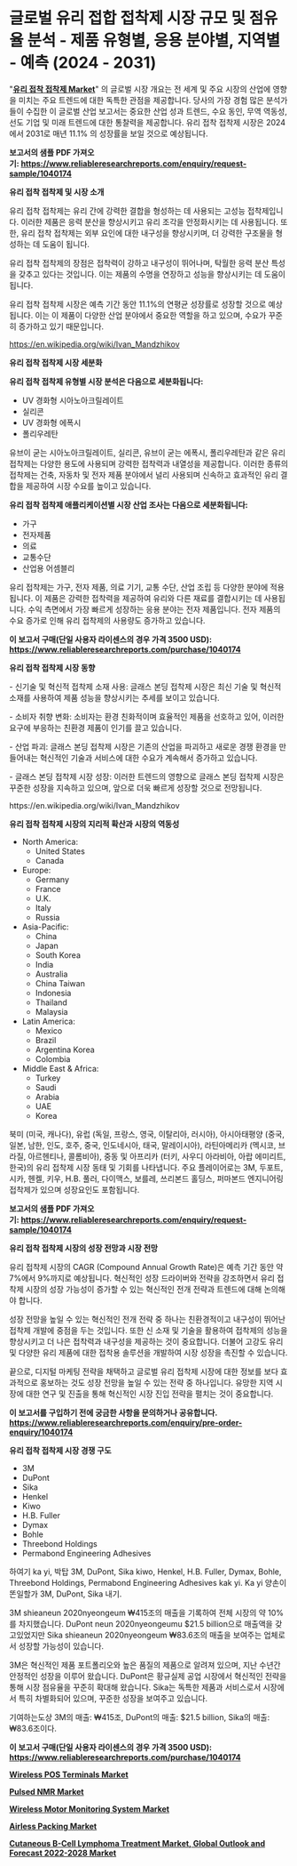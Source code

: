 <p><h1>글로벌 유리 접합 접착제 시장 규모 및 점유율 분석 - 제품 유형별, 응용 분야별, 지역별 - 예측 (2024 - 2031)</h1></p><p>"<strong><a href="https://www.reliableresearchreports.com/glass-bonding-adhesives-r1040174">유리 접착 접착제 Market</a></strong>" 의 글로벌 시장 개요는 전 세계 및 주요 시장의 산업에 영향을 미치는 주요 트렌드에 대한 독특한 관점을 제공합니다. 당사의 가장 경험 많은 분석가들이 수집한 이 글로벌 산업 보고서는 중요한 산업 성과 트렌드, 수요 동인, 무역 역동성, 선도 기업 및 미래 트렌드에 대한 통찰력을 제공합니다. 유리 접착 접착제 시장은 2024에서 2031로 매년 11.1% 의 성장률을 보일 것으로 예상됩니다.</p>
<p><strong>보고서의 샘플 PDF 가져오기:&nbsp;<a href="https://www.reliableresearchreports.com/enquiry/request-sample/1040174">https://www.reliableresearchreports.com/enquiry/request-sample/1040174</a></strong></p>
<p><strong>유리 접착 접착제 및 시장 소개</strong></p>
<p><p>유리 접착 접착제는 유리 간에 강력한 결합을 형성하는 데 사용되는 고성능 접착제입니다. 이러한 제품은 응력 분산을 향상시키고 유리 조각을 안정화시키는 데 사용됩니다. 또한, 유리 접착 접착제는 외부 요인에 대한 내구성을 향상시키며, 더 강력한 구조물을 형성하는 데 도움이 됩니다.</p><p>유리 접착 접착제의 장점은 접착력이 강하고 내구성이 뛰어나며, 탁월한 응력 분산 특성을 갖추고 있다는 것입니다. 이는 제품의 수명을 연장하고 성능을 향상시키는 데 도움이 됩니다.</p><p>유리 접착 접착제 시장은 예측 기간 동안 11.1%의 연평균 성장률로 성장할 것으로 예상됩니다. 이는 이 제품이 다양한 산업 분야에서 중요한 역할을 하고 있으며, 수요가 꾸준히 증가하고 있기 때문입니다.</p></p>
<p><a href="https://en.wikipedia.org/wiki/Ivan_Mandzhikov">https://en.wikipedia.org/wiki/Ivan_Mandzhikov</a></p>
<p><strong>유리 접착 접착제 시장 세분화</strong></p>
<p><strong>유리 접착 접착제 유형별 시장 분석은 다음으로 세분화됩니다:</strong></p>
<p><ul><li>UV 경화형 시아노아크릴레이트</li><li>실리콘</li><li>UV 경화형 에폭시</li><li>폴리우레탄</li></ul></p>
<p><p>유브이 굳는 시아노아크릴레이트, 실리콘, 유브이 굳는 에폭시, 폴리우레탄과 같은 유리 접착제는 다양한 용도에 사용되며 강력한 접착력과 내열성을 제공합니다. 이러한 종류의 접착제는 건축, 자동차 및 전자 제품 분야에서 널리 사용되며 신속하고 효과적인 유리 결합을 제공하여 시장 수요를 높이고 있습니다.</p></p>
<p><strong>유리 접착 접착제 애플리케이션별 시장 산업 조사는 다음으로 세분화됩니다:</strong></p>
<p><ul><li>가구</li><li>전자제품</li><li>의료</li><li>교통수단</li><li>산업용 어셈블리</li></ul></p>
<p><p>유리 접착제는 가구, 전자 제품, 의료 기기, 교통 수단, 산업 조립 등 다양한 분야에 적용됩니다. 이 제품은 강력한 접착력을 제공하여 유리와 다른 재료를 결합시키는 데 사용됩니다. 수익 측면에서 가장 빠르게 성장하는 응용 분야는 전자 제품입니다. 전자 제품의 수요 증가로 인해 유리 접착제의 사용량도 증가하고 있습니다.</p></p>
<p><strong>이 보고서 구매(단일 사용자 라이센스의 경우 가격 3500 USD): <a href="https://www.reliableresearchreports.com/purchase/1040174">https://www.reliableresearchreports.com/purchase/1040174</a></strong></p>
<p><strong>유리 접착 접착제 시장 동향</strong></p>
<p><p>- 신기술 및 혁신적 접착제 소재 사용: 글래스 본딩 접착제 시장은 최신 기술 및 혁신적 소재를 사용하여 제품 성능을 향상시키는 추세를 보이고 있습니다.</p><p>- 소비자 취향 변화: 소비자는 환경 친화적이며 효율적인 제품을 선호하고 있어, 이러한 요구에 부응하는 친환경 제품이 인기를 끌고 있습니다.</p><p>- 산업 파괴: 글래스 본딩 접착제 시장은 기존의 산업을 파괴하고 새로운 경쟁 환경을 만들어내는 혁신적인 기술과 서비스에 대한 수요가 계속해서 증가하고 있습니다.</p><p>- 글래스 본딩 접착제 시장 성장: 이러한 트렌드의 영향으로 글래스 본딩 접착제 시장은 꾸준한 성장을 지속하고 있으며, 앞으로 더욱 빠르게 성장할 것으로 전망됩니다.</p></p>
<p>https://en.wikipedia.org/wiki/Ivan_Mandzhikov</p>
<p><strong>유리 접착 접착제 시장의 지리적 확산과 시장의 역동성</strong></p>
<p><ul>
    <li>
        North America:
        <ul>
            <li>United States</li>
            <li>Canada</li>
        </ul>
    </li>
    <li>
        Europe:
        <ul>
            <li>Germany</li>
            <li>France</li>
            <li>U.K.</li>
            <li>Italy</li>
            <li>Russia</li>
        </ul>
    </li>
    <li>
        Asia-Pacific:
        <ul>
            <li>China</li>
            <li>Japan</li>
            <li>South Korea</li>
            <li>India</li>
            <li>Australia</li>
            <li>China Taiwan</li>
            <li>Indonesia</li>
            <li>Thailand</li>
            <li>Malaysia</li>
        </ul>
    </li>
    <li>
        Latin America:
        <ul>
            <li>Mexico</li>
            <li>Brazil</li>
            <li>Argentina Korea</li>
            <li>Colombia</li>
        </ul>
    </li>
    <li>
        Middle East & Africa:
        <ul>
            <li>Turkey</li>
            <li>Saudi</li>
            <li>Arabia</li>
            <li>UAE</li>
            <li>Korea</li>
        </ul>
    </li>
    </ul></p>
<p><p>북미 (미국, 캐나다), 유럽 (독일, 프랑스, 영국, 이탈리아, 러시아), 아시아태평양 (중국, 일본, 남한, 인도, 호주, 중국, 인도네시아, 태국, 말레이시아), 라틴아메리카 (멕시코, 브라질, 아르헨티나, 콜롬비아), 중동 및 아프리카 (터키, 사우디 아라비아, 아랍 에미리트, 한국)의 유리 접착제 시장 동태 및 기회를 나타냅니다. 주요 플레이어로는 3M, 두포트, 시카, 헨켈, 키우, H.B. 풀러, 다이맥스, 보를레, 쓰리본드 홀딩스, 퍼마본드 엔지니어링 접착제가 있으며 성장요인도 포함됩니다.</p></p>
<p><strong>보고서의 샘플 PDF 가져오기:&nbsp;<a href="https://www.reliableresearchreports.com/enquiry/request-sample/1040174">https://www.reliableresearchreports.com/enquiry/request-sample/1040174</a></strong></p>
<p><strong>유리 접착 접착제 시장의 성장 전망과 시장 전망</strong></p>
<p><p>유리 접착제 시장의 CAGR (Compound Annual Growth Rate)은 예측 기간 동안 약 7%에서 9%까지로 예상됩니다. 혁신적인 성장 드라이버와 전략을 강조하면서 유리 접착제 시장의 성장 가능성이 증가할 수 있는 혁신적인 전개 전략과 트렌드에 대해 논의해야 합니다.</p><p>성장 전망을 높일 수 있는 혁신적인 전개 전략 중 하나는 친환경적이고 내구성이 뛰어난 접착제 개발에 중점을 두는 것입니다. 또한 신 소재 및 기술을 활용하여 접착제의 성능을 향상시키고 더 나은 접착력과 내구성을 제공하는 것이 중요합니다. 더불어 고강도 유리 및 다양한 유리 제품에 대한 접착용 솔루션을 개발하여 시장 성장을 촉진할 수 있습니다.</p><p>끝으로, 디지털 마케팅 전략을 채택하고 글로벌 유리 접착제 시장에 대한 정보를 보다 효과적으로 홍보하는 것도 성장 전망을 높일 수 있는 전략 중 하나입니다. 유망한 지역 시장에 대한 연구 및 진출을 통해 혁신적인 시장 진입 전략을 펼치는 것이 중요합니다.</p></p>
<p><strong>이 보고서를 구입하기 전에 궁금한 사항을 문의하거나 공유합니다. <a href="https://www.reliableresearchreports.com/enquiry/pre-order-enquiry/1040174">https://www.reliableresearchreports.com/enquiry/pre-order-enquiry/1040174</a></strong></p>
<p><strong>유리 접착 접착제 시장 경쟁 구도</strong></p>
<p><ul><li>3M</li><li>DuPont</li><li>Sika</li><li>Henkel</li><li>Kiwo</li><li>H.B. Fuller</li><li>Dymax</li><li>Bohle</li><li>Threebond Holdings</li><li>Permabond Engineering Adhesives</li></ul></p>
<p><p>하여기 ka yi, 박탑 3M, DuPont, Sika kiwo, Henkel, H.B. Fuller, Dymax, Bohle, Threebond Holdings, Permabond Engineering Adhesives kak yi. Ka yi 양손이 똔일할가 3M, DuPont, Sika 내기. </p><p>3M shieaneun 2020nyeongeum ₩415조의 매출을 기록하여 전체 시장의 약 10%를 차지했습니다. DuPont neun 2020nyeongeumu $21.5 billion으로 매출액을 갖고있었지만 Sika shieaneun 2020nyeongeum ₩83.6조의 매출을 보여주는 업체로서 성장할 가능성이 있습니다. </p><p>3M은 혁신적인 제품 포트폴리오와 높은 품질의 제품으로 알려져 있으며, 지난 수년간 안정적인 성장을 이루어 왔습니다. DuPont은 황규실제 공업 시장에서 혁신적인 전략을 통해 시장 점유율을 꾸준히 확대해 왔습니다. Sika는 독특한 제품과 서비스로서 시장에서 특히 차별화되어 있으며, 꾸준한 성장을 보여주고 있습니다. </p><p>기여하는도상 3M의 매출: ₩415조, DuPont의 매출: $21.5 billion, Sika의 매출: ₩83.6조이다.</p></p>
<p><strong>이 보고서 구매(단일 사용자 라이센스의 경우 가격 3500 USD): <a href="https://www.reliableresearchreports.com/purchase/1040174">https://www.reliableresearchreports.com/purchase/1040174</a></strong></p>
<p><strong><p><a href="https://github.com/RichRobinson5/Market-Research-Report-List-6/blob/main/wireless-pos-terminals-market.md">Wireless POS Terminals Market</a></p><p><a href="https://www.linkedin.com/pulse/pulsed-nmr-market-report-product-type-sub-100mhz300-400-mhz500-ulrse?trackingId=vodW0Or9RS2tXzKbCHU5Qw%3D%3D">Pulsed NMR Market</a></p><p><a href="https://github.com/mandarincruisesvn/Market-Research-Report-List-1/blob/main/wireless-motor-monitoring-system-market.md">Wireless Motor Monitoring System Market</a></p><p><a href="https://www.linkedin.com/pulse/airless-packing-market-report-product-type-bagbottles-jarsothers-tnose?trackingId=gAStFvT6TDOKjOVRrurZfw%3D%3D">Airless Packing Market</a></p><p><a href="https://www.linkedin.com/pulse/cutaneous-b-cell-lymphoma-treatment-market-global-outlook-forecast-kdg6f?trackingId=BgRea86PSR%2B5bd4mJ5SKcg%3D%3D">Cutaneous B-Cell Lymphoma Treatment Market, Global Outlook and Forecast 2022-2028 Market</a></p></strong></p>
<p></p>